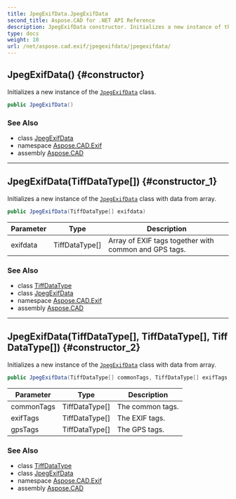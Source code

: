 ```yaml
---
title: JpegExifData.JpegExifData
second_title: Aspose.CAD for .NET API Reference
description: JpegExifData constructor. Initializes a new instance of the JpegExifData class
type: docs
weight: 10
url: /net/aspose.cad.exif/jpegexifdata/jpegexifdata/
---
```

## JpegExifData() {#constructor}

Initializes a new instance of the [`JpegExifData`](../) class.

```csharp
public JpegExifData()
```

### See Also

* class [JpegExifData](../)
* namespace [Aspose.CAD.Exif](../../../aspose.cad.exif/)
* assembly [Aspose.CAD](../../../)

---

## JpegExifData(TiffDataType[]) {#constructor_1}

Initializes a new instance of the [`JpegExifData`](../) class with data from array.

```csharp
public JpegExifData(TiffDataType[] exifdata)
```

| Parameter | Type | Description |
| --- | --- | --- |
| exifdata | TiffDataType[] | Array of EXIF tags together with common and GPS tags. |

### See Also

* class [TiffDataType](../../../aspose.cad.fileformats.tiff/tiffdatatype/)
* class [JpegExifData](../)
* namespace [Aspose.CAD.Exif](../../../aspose.cad.exif/)
* assembly [Aspose.CAD](../../../)

---

## JpegExifData(TiffDataType[], TiffDataType[], TiffDataType[]) {#constructor_2}

Initializes a new instance of the [`JpegExifData`](../) class with data from array.

```csharp
public JpegExifData(TiffDataType[] commonTags, TiffDataType[] exifTags, TiffDataType[] gpsTags)
```

| Parameter | Type | Description |
| --- | --- | --- |
| commonTags | TiffDataType[] | The common tags. |
| exifTags | TiffDataType[] | The EXIF tags. |
| gpsTags | TiffDataType[] | The GPS tags. |

### See Also

* class [TiffDataType](../../../aspose.cad.fileformats.tiff/tiffdatatype/)
* class [JpegExifData](../)
* namespace [Aspose.CAD.Exif](../../../aspose.cad.exif/)
* assembly [Aspose.CAD](../../../)


